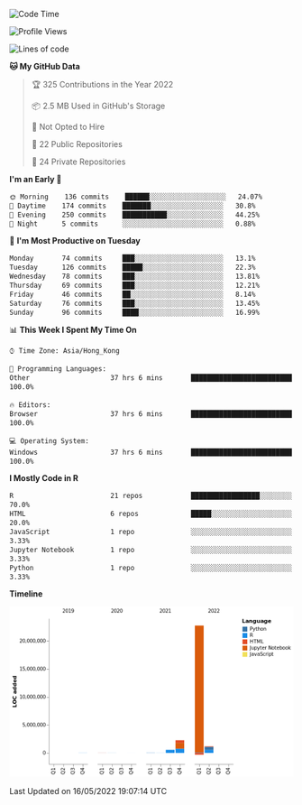 

<!--**wt12318/wt12318** is a ✨ _special_ ✨ repository because its `README.md` (this file) appears on your GitHub profile.-->

<!--START_SECTION:waka-->
![Code Time](http://img.shields.io/badge/Code%20Time-191%20hrs%207%20mins-blue)

![Profile Views](http://img.shields.io/badge/Profile%20Views-7-blue)

![Lines of code](https://img.shields.io/badge/From%20Hello%20World%20I%27ve%20Written-26%20Million%20lines%20of%20code-blue)

**🐱 My GitHub Data** 

> 🏆 325 Contributions in the Year 2022
 > 
> 📦 2.5 MB Used in GitHub's Storage 
 > 
> 🚫 Not Opted to Hire
 > 
> 📜 22 Public Repositories 
 > 
> 🔑 24 Private Repositories  
 > 
**I'm an Early 🐤** 

```text
🌞 Morning    136 commits    ██████░░░░░░░░░░░░░░░░░░░   24.07% 
🌆 Daytime    174 commits    ███████░░░░░░░░░░░░░░░░░░   30.8% 
🌃 Evening    250 commits    ███████████░░░░░░░░░░░░░░   44.25% 
🌙 Night      5 commits      ░░░░░░░░░░░░░░░░░░░░░░░░░   0.88%

```
📅 **I'm Most Productive on Tuesday** 

```text
Monday       74 commits     ███░░░░░░░░░░░░░░░░░░░░░░   13.1% 
Tuesday      126 commits    █████░░░░░░░░░░░░░░░░░░░░   22.3% 
Wednesday    78 commits     ███░░░░░░░░░░░░░░░░░░░░░░   13.81% 
Thursday     69 commits     ███░░░░░░░░░░░░░░░░░░░░░░   12.21% 
Friday       46 commits     ██░░░░░░░░░░░░░░░░░░░░░░░   8.14% 
Saturday     76 commits     ███░░░░░░░░░░░░░░░░░░░░░░   13.45% 
Sunday       96 commits     ████░░░░░░░░░░░░░░░░░░░░░   16.99%

```


📊 **This Week I Spent My Time On** 

```text
⌚︎ Time Zone: Asia/Hong_Kong

💬 Programming Languages: 
Other                    37 hrs 6 mins       █████████████████████████   100.0%

🔥 Editors: 
Browser                  37 hrs 6 mins       █████████████████████████   100.0%

💻 Operating System: 
Windows                  37 hrs 6 mins       █████████████████████████   100.0%

```

**I Mostly Code in R** 

```text
R                        21 repos            █████████████████░░░░░░░░   70.0% 
HTML                     6 repos             █████░░░░░░░░░░░░░░░░░░░░   20.0% 
JavaScript               1 repo              ░░░░░░░░░░░░░░░░░░░░░░░░░   3.33% 
Jupyter Notebook         1 repo              ░░░░░░░░░░░░░░░░░░░░░░░░░   3.33% 
Python                   1 repo              ░░░░░░░░░░░░░░░░░░░░░░░░░   3.33%

```


**Timeline**

![Chart not found](https://raw.githubusercontent.com/wt12318/wt12318/main/charts/bar_graph.png) 


 Last Updated on 16/05/2022 19:07:14 UTC
<!--END_SECTION:waka-->


